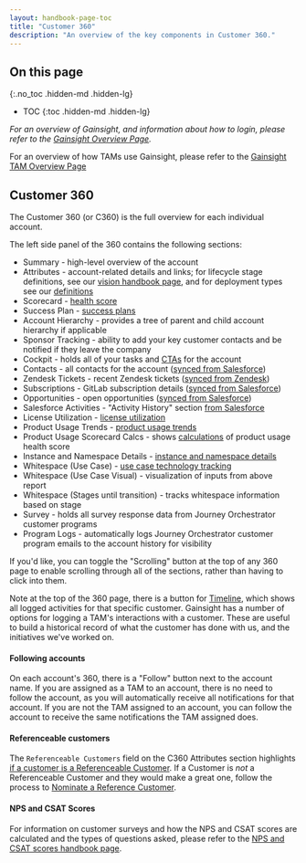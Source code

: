 ```yaml
---
layout: handbook-page-toc
title: "Customer 360"
description: "An overview of the key components in Customer 360."
---
```


## On this page
{:.no_toc .hidden-md .hidden-lg}

- TOC
{:toc .hidden-md .hidden-lg}

*For an overview of Gainsight, and information about how to login, please refer to the [Gainsight Overview Page](/handbook/sales/gainsight/).*

For an overview of how TAMs use Gainsight, please refer to the [Gainsight TAM Overview Page](/handbook/customer-success/tam/gainsight)

## Customer 360

The Customer 360 (or C360) is the full overview for each individual account.

The left side panel of the 360 contains the following sections:

- Summary - high-level overview of the account
- Attributes - account-related details and links; for lifecycle stage definitions, see our [vision handbook page](/handbook/customer-success/vision/#lifecycle-stages), and for deployment types see our [definitions](/handbook/customer-success/tam/gainsight/deployment-types/)
- Scorecard - [health score](/handbook/customer-success/tam/health-score-triage/)
- Success Plan - [success plans](/handbook/customer-success/tam/success-plans/)
- Account Hierarchy - provides a tree of parent and child account hierarchy if applicable
- Sponsor Tracking - ability to add your key customer contacts and be notified if they leave the company
- Cockpit - holds all of your tasks and [CTAs](/handbook/customer-success/tam/gainsight/ctas/) for the account
- Contacts - all contacts for the account ([synced from Salesforce](/handbook/customer-success/tam/gainsight/#salesforce-and-zendesk-syncing))
- Zendesk Tickets - recent Zendesk tickets ([synced from Zendesk](/handbook/customer-success/tam/gainsight/#salesforce-and-zendesk-syncing))
- Subscriptions - GitLab subscription details ([synced from Salesforce](/handbook/customer-success/tam/gainsight/#salesforce-and-zendesk-syncing))
- Opportunities - open opportunities ([synced from Salesforce](/handbook/customer-success/tam/gainsight/#salesforce-and-zendesk-syncing))
- Salesforce Activities - "Activity History" section [from Salesforce](/handbook/customer-success/tam/gainsight/#salesforce-and-zendesk-syncing)
- License Utilization - [license utilization](https://about.gitlab.com/handbook/customer-success/product-usage-data/license-utilization/)
- Product Usage Trends - [product usage trends](https://about.gitlab.com/handbook/customer-success/product-usage-data/using-product-usage-data-in-gainsight/#gainsight-reports-and-dashboards)
- Product Usage Scorecard Calcs - shows [calculations](https://about.gitlab.com/handbook/customer-success/product-usage-data/use-case-adoption/) of product usage health score
- Instance and Namespace Details - [instance and namespace details](https://about.gitlab.com/handbook/customer-success/product-usage-data/using-product-usage-data-in-gainsight/#gainsight-reports-and-dashboards)
- Whitespace (Use Case) - [use case technology tracking](https://about.gitlab.com/handbook/sales/understand-customer-gitlab-use/#use-case-technology-tracking)
- Whitespace (Use Case Visual) - visualization of inputs from above report
- Whitespace (Stages until transition) - tracks whitespace information based on stage
- Survey - holds all survey response data from Journey Orchestrator customer programs
- Program Logs - automatically logs Journey Orchestrator customer program emails to the account history for visibility

If you'd like, you can toggle the "Scrolling" button at the top of any 360 page to enable scrolling through all of the sections, rather than having to click into them.

Note at the top of the 360 page, there is a button for [Timeline](/handbook/customer-success/tam/gainsight/timeline/), which shows all logged activities for that specific customer. Gainsight has a number of options for logging a TAM's interactions with a customer. These are useful to build a historical record of what the customer has done with us, and the initiatives we've worked on.

#### Following accounts

On each account's 360, there is a "Follow" button next to the account name. If you are assigned as a TAM to an account, there is no need to follow the account, as you will automatically receive all notifications for that account. If you are not the TAM assigned to an account, you can follow the account to receive the same notifications the TAM assigned does.

#### Referenceable customers

The `Referenceable Customers` field on the C360 Attributes section highlights [if a customer is a Referenceable Customer](/handbook/marketing/strategic-marketing/customer-reference-program/). If a Customer is *not* a Referenceable Customer and they would make a great one, follow the process to [Nominate a Reference Customer]().

#### NPS and CSAT Scores

For information on customer surveys and how the NPS and CSAT scores are calculated and the types of questions asked, please refer to the [NPS and CSAT scores handbook page](/handbook/customer-success/tam/gainsight/c360-overview/nps-csat-scores).



